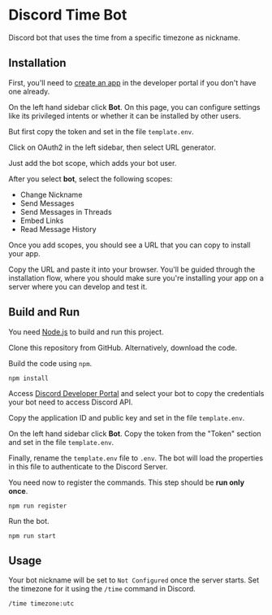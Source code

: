 # Discord Time Bot
Discord bot that uses the time from a specific timezone as nickname.

## Installation

First, you'll need to [create an app](https://discord.com/developers/applications?new_application=true) in the developer portal if you don't have one already.

On the left hand sidebar click **Bot**. On this page, you can configure settings like its privileged intents or whether it can be installed by other users.

But first copy the token and set in the file `template.env`.

Click on OAuth2 in the left sidebar, then select URL generator.

Just add the bot scope, which adds your bot user.

After you select **bot**, select the following scopes:

* Change Nickname
* Send Messages
* Send Messages in Threads
* Embed Links
* Read Message History

Once you add scopes, you should see a URL that you can copy to install your app.

Copy the URL and paste it into your browser. You'll be guided through the installation flow, where you should make sure you're installing your app on a server where you can develop and test it.

## Build and Run

You need [Node.js](https://nodejs.org/en) to build and run this project.

Clone this repository from GitHub. Alternatively, download the code.

Build the code using `npm`.
```shell
npm install
```

Access [Discord Developer Portal](https://discord.com/developers/applications) and select your bot to copy the credentials your bot need to access Discord API.

Copy the application ID and public key and set in the file `template.env`.

On the left hand sidebar click **Bot**. Copy the token from the "Token" section and set in the file `template.env`.

Finally, rename the `template.env` file to `.env`. The bot will load the properties in this file to authenticate to the Discord Server.

You need now to register the commands. This step should be **run only once**.
```shell
npm run register
```

Run the bot.
```shell
npm run start
```

## Usage

Your bot nickname will be set to `Not Configured` once the server starts. Set the timezone for it using the `/time` command in Discord.

```shell
/time timezone:utc
```